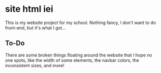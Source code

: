 # site html iei
 This is my website project for my school. Nothing fancy, I don't want to do front-end, but it's what I got...

## To-Do

There are some broken things floating around the website that I hope no one spots, like the width of some elements, the navbar colors, the inconsistent sizes, and more!
